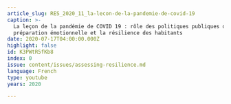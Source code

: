 ```yaml
---
article_slug: RES_2020_11_la-lecon-de-la-pandemie-de-covid-19
caption: >-
  La leçon de la pandémie de COVID 19 : rôle des politiques publiques dans la
  préparation émotionnelle et la résilience des habitants
date: 2020-07-17T04:00:00.000Z
highlight: false
id: K3PWtR5fKb8
index: 0
issue: content/issues/assessing-resilience.md
language: French
type: youtube
years: 2020

---
```

